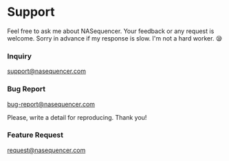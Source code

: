 Support
=======

Feel free to ask me about NASequencer. Your feedback or any request is welcome.
Sorry in advance if my response is slow. I'm not a hard worker. 😪

### Inquiry
[support@nasequencer.com](mailto:support@nasequencer.com)

### Bug Report
[bug-report@nasequencer.com](mailto:bug-report@nasequencer.com)

Please, write a detail for reproducing. Thank you!

### Feature Request
[request@nasequencer.com](mailto:request@nasequencer.com)
